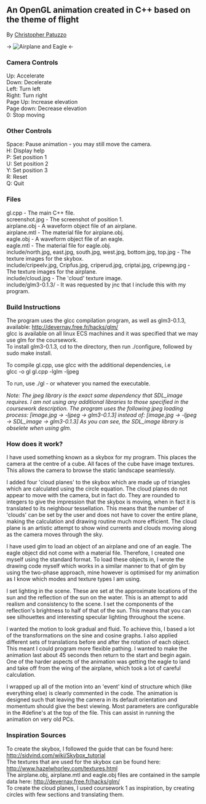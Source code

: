 ## An OpenGL animation created in C++ based on the theme of flight

By [Christopher Patuzzo](http://chris.patuzzo.co.uk/)

-> ![Airplane and Eagle](https://github.com/cpatuzzo/Graphical-Animation/blob/master/screenshot.jpg) <-

### Camera Controls

Up: Accelerate  
Down: Decelerate  
Left: Turn left  
Right: Turn right  
Page Up: Increase elevation  
Page down: Decrease elevation  
0: Stop moving  

### Other Controls

Space: Pause animation - you may still move the camera.  
H: Display help  
P: Set position 1  
U: Set position 2  
Y: Set position 3  
R: Reset  
Q: Quit  

### Files

gl.cpp - The main C++ file.  
screenshot.jpg - The screenshot of position 1.  
airplane.obj - A waveform object file of an airplane.  
airplane.mtl - The material file for airplane.obj.  
eagle.obj - A waveform object file of an eagle.  
eagle.mtl - The material file for eagle.obj.  
include/north.jpg, east.jpg, south.jpg, west.jpg, bottom.jpg, top.jpg - The texture images for the skybox.  
include/cripeelv.jpg, Cripfus.jpg, criperud.jpg, criptai.jpg, cripewng.jpg - The texture images for the airplane.  
include/cloud.jpg - The 'cloud' texture image.  
include/glm3-0.1.3/ - It was requested by jnc that I include this with my program.  

### Build Instructions

The program uses the glcc compilation program, as well as glm3-0.1.3, available: http://devernay.free.fr/hacks/glm/  
glcc is available on all linux ECS machines and it was specified that we may use glm for the coursework.  
To install glm3-0.1.3, cd to the directory, then run ./configure, followed by sudo make install.  

To compile gl.cpp, use glcc with the additional dependencies, i.e  
	  glcc -o gl gl.cpp -lglm -ljpeg  

To run, use ./gl - or whatever you named the executable.  

*Note: The jpeg library is the exact same dependency that SDL_image requires. I am not using any additional libraries to those specified in the coursework description. The program uses the following jpeg loading process: [image.jpg -> -ljpeg -> glm3-0.1.3] instead of: [image.jpg -> -ljpeg -> SDL_image -> glm3-0.1.3] As you can see, the SDL_image library is obselete when using glm.*  

### How does it work?

I have used something known as a skybox for my program. This places the camera at the centre of a cube. All faces of the cube have image textures. This allows the camera to browse the static landscape seamlessly.  

I added four 'cloud planes' to the skybox which are made up of triangles which are calculated using the circle equation. The cloud planes do not appear to move with the camera, but in fact do. They are rounded to integers to give the impression that the skybox is moving, when in fact it is translated to its neighbour tessellation. This means that the number of 'clouds' can be set by the user and does not have to cover the entire plane, making the calculation and drawing routine much more efficient. The cloud plane is an artistic attempt to show wind currents and clouds moving along as the camera moves through the sky.  

I have used glm to load an object of an airplane and one of an eagle. The eagle object did not come with a material file. Therefore, I created one myself using the standard format. To load these objects in, I wrote the drawing code myself which works in a similar manner to that of glm by using the two-phase approach, mine however is optimised for my animation as I know which modes and texture types I am using.  

I set lighting in the scene. These are set at the approximate locations of the sun and the reflection of the sun on the water. This is an attempt to add realism and consistency to the scene. I set the components of the reflection's brightness to half of that of the sun. This means that you can see silhouettes and interesting specular lighting throughout the scene.  

I wanted the motion to look gradual and fluid. To achieve this, I based a lot of the transformations on the sine and cosine graphs. I also applied different sets of translations before and after the rotation of each object. This meant I could program more flexible pathing. I wanted to make the animation last about 45 seconds then return to the start and begin again. One of the harder aspects of the animation was getting the eagle to land and take off from the wing of the airplane, which took a lot of careful calculation.  

I wrapped up all of the motion into an 'event' kind of structure which (like everything else) is clearly commented in the code. The animation is designed such that leaving the camera in its default orientation and momentum should give the best viewing. Most parameters are configurable in the #define's at the top of the file. This can assist in running the animation on very old PCs.  


### Inspiration Sources

To create the skybox, I followed the guide that can be found here: http://sidvind.com/wiki/Skybox_tutorial  
The textures that are used for the skybox can be found here: http://www.hazelwhorley.com/textures.html  
The airplane.obj, airplane.mtl and eagle.obj files are contained in the sample data here: http://devernay.free.fr/hacks/glm/  
To create the cloud planes, I used coursework 1 as inspiration, by creating circles with few sections and translating them.
